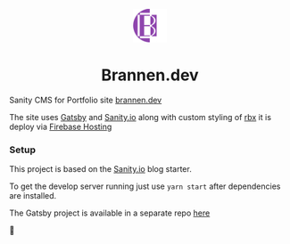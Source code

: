 <p align="center">
  <a href="https://brannen.dev">
    <img alt="Brannen.dev" src=".\assets\brannen-icon.png" width="60" />
  </a>
</p>
<h1 align="center">
 	Brannen.dev
</h1>

Sanity CMS for Portfolio site [brannen.dev](https://brannen.dev)

The site uses [Gatsby](https://www.gatsbyjs.org/) and [Sanity.io](https://www.sanity.io/) along with custom styling of [rbx](https://dfee.github.io/rbx/) it is deploy via [Firebase Hosting](https://firebase.google.com/)

### Setup

This project is based on the [Sanity.io](https://www.sanity.io/) blog starter.

To get the develop server running just use `yarn start` after dependencies are installed.

The Gatsby project is available in a separate repo [here](https://github.com/cbrannen9a/brannen-dev)

🚀
